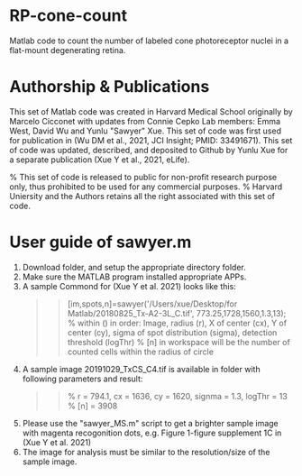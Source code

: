 # RP-cone-count
Matlab code to count the number of labeled cone photoreceptor nuclei in a flat-mount degenerating retina.

# Authorship & Publications
This set of Matlab code was created in Harvard Medical School originally by Marcelo Cicconet with updates from Connie Cepko Lab members: Emma West, David Wu and Yunlu "Sawyer" Xue.
This set of code was first used for publication in (Wu DM et al., 2021, JCI Insight; PMID: 33491671).
This set of code was updated, described, and deposited to Github by Yunlu Xue for a separate publication (Xue Y et al., 2021, eLife).

% This set of code is released to public for non-profit research purpose only, thus prohibited to be used for any commercial purposes.
% Harvard Uniersity and the Authors retains all the right associated with this set of code.

# User guide of sawyer.m
1. Download <Spot Detection Code> folder, and setup the appropriate directory folder.
2. Make sure the MATLAB program installed appropriate APPs.
3. A sample Commond for (Xue Y et al. 2021) looks like this:
     >> [im,spots,n]=sawyer('/Users/xue/Desktop/for Matlab/20180825_Tx-A2-3L_C.tif', 773.25,1728,1560,1.3,13);
     >> % within () in order: Image, radius (r), X of center (cx), Y of center (cy), sigma of spot distribution (sigma), detection threshold (logThr)
     >> % [n] in workspace will be the number of counted cells within the radius of circle
4. A sample image 20191029_TxCS_C4.tif is available in <sample image> folder with following parameters and result:
     >> % r = 794.1, cx =	1636, cy = 1620, signma = 1.3, logThr = 13
     >> % [n] = 3908
5. Please use the "sawyer_MS.m" script to get a brighter sample image with magenta recogonition dots, e.g. Figure 1-figure supplement 1C in (Xue Y et al. 2021)
6. The image for analysis must be similar to the resolution/size of the sample image.
